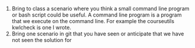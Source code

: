 1. Bring to class a scenario where you think a small command line program or bash script could be useful.  A command line program is a program that we execute on the command line.  For example the courseutils kwlcheck  is one I wrote.  
1. Bring one scenario in git that you have seen or anticipate that we have not seen the solution for
